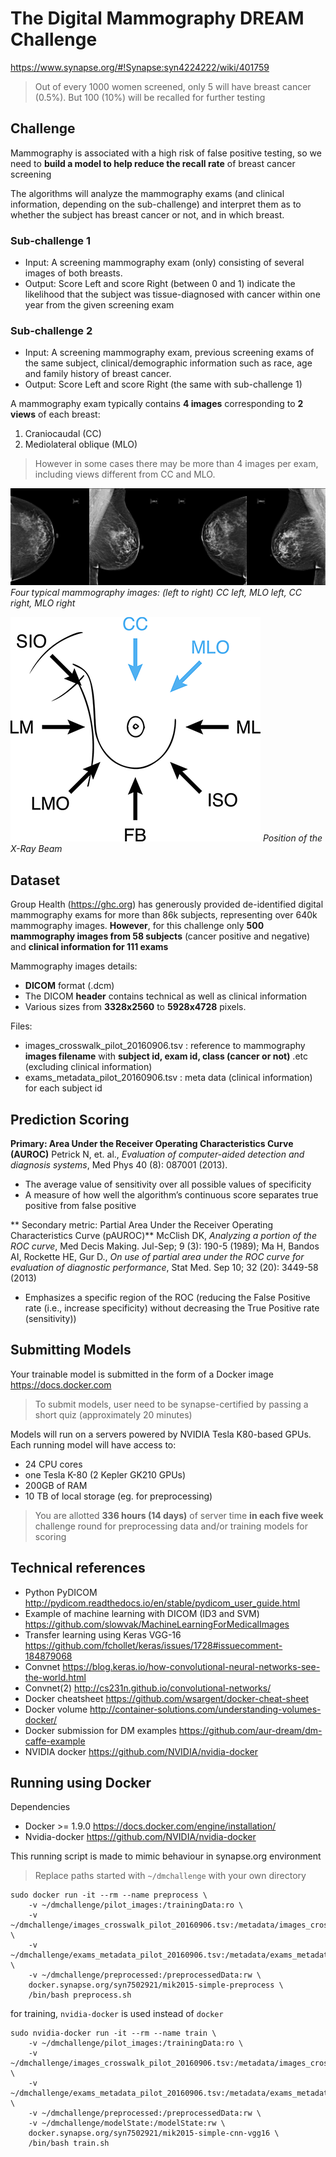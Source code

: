 # The Digital Mammography DREAM Challenge

https://www.synapse.org/#!Synapse:syn4224222/wiki/401759

> Out of every 1000 women screened, only 5 will have breast cancer (0.5%). But 100 (10%) will be recalled for further testing

## Challenge
Mammography is associated with a high risk of false positive testing, so we need to **build a model to help reduce the recall rate** of breast cancer screening

The algorithms will analyze the mammography exams (and clinical information, depending on the sub-challenge) and interpret them as to whether the subject has breast cancer or not, and in which breast.

### Sub-challenge 1
* Input: A screening mammography exam (only) consisting of several images of both breasts.
* Output: Score Left and score Right (between 0 and 1) indicate the likelihood that the subject was tissue-diagnosed with cancer within one year from the given screening exam

### Sub-challenge 2
* Input: A screening mammography exam, previous screening exams of the same subject, clinical/demographic information such as race, age and family history of breast cancer.
* Output: Score Left and score Right (the same with sub-challenge 1)

A mammography exam typically contains **4 images** corresponding to **2 views** of each breast:
1. Craniocaudal (CC)
2. Mediolateral oblique (MLO)

> However in some cases there may be more than 4 images per exam, including views different from CC and MLO.

![Four typical mammography images](CC_MLO_L_R.jpg)
*Four typical mammography images: (left to right) CC left, MLO left, CC right, MLO right*

![Position of the X-Ray Beam](image_view_orientation_400.png)
*Position of the X-Ray Beam*

## Dataset

Group Health (https://ghc.org) has generously provided de-identified digital mammography exams for more than 86k subjects, representing over 640k mammography images. **However**, for this challenge only **500 mammography images from 58 subjects** (cancer positive and negative) and **clinical information for 111 exams**

Mammography images details:
* **DICOM** format (.dcm)
* The DICOM **header** contains technical as well as clinical information
* Various sizes from **3328x2560** to **5928x4728** pixels.

Files:
* images_crosswalk_pilot_20160906.tsv : reference to mammography **images filename** with **subject id, exam id, class (cancer or not)** .etc (excluding clinical information)
* exams_metadata_pilot_20160906.tsv : meta data (clinical information) for each subject id

## Prediction Scoring

**Primary: Area Under the Receiver Operating Characteristics Curve (AUROC)**
Petrick N, et. al., *Evaluation of computer-aided detection and diagnosis systems*, Med Phys 40 (8): 087001 (2013).

* The average value of sensitivity over all possible values of specificity
* A measure of how well the algorithm’s continuous score separates true positive from false positive

** Secondary metric: Partial Area Under the Receiver Operating Characteristics Curve (pAUROC)**
McClish DK, *Analyzing a portion of the ROC curve*, Med Decis Making. Jul-Sep; 9 (3): 190-5 (1989);
Ma H, Bandos AI, Rockette HE, Gur D., *On use of partial area under the ROC curve for evaluation of diagnostic performance*, Stat Med. Sep 10; 32 (20): 3449-58 (2013)

* Emphasizes a specific region of the ROC (reducing the False Positive rate (i.e., increase specificity) without decreasing the True Positive rate (sensitivity))

## Submitting Models

Your trainable model is submitted in the form of a Docker image  https://docs.docker.com

> To submit models, user need to be synapse-certified by passing a short quiz (approximately 20 minutes)

 Models will run on a servers powered by NVIDIA Tesla K80-based GPUs. Each running model will have access to:
 * 24 CPU cores
 * one Tesla K-80 (2 Kepler GK210 GPUs)
 * 200GB of RAM
 * 10 TB of local storage (eg. for preprocessing)

> You are allotted **336 hours (14 days)** of server time **in each five week** challenge round for preprocessing data and/or training models for scoring

## Technical references
* Python PyDICOM http://pydicom.readthedocs.io/en/stable/pydicom_user_guide.html
* Example of machine learning with DICOM (ID3 and SVM) https://github.com/slowvak/MachineLearningForMedicalImages
* Transfer learning using Keras VGG-16 https://github.com/fchollet/keras/issues/1728#issuecomment-184879068
* Convnet https://blog.keras.io/how-convolutional-neural-networks-see-the-world.html
* Convnet(2) http://cs231n.github.io/convolutional-networks/
* Docker cheatsheet https://github.com/wsargent/docker-cheat-sheet
* Docker volume http://container-solutions.com/understanding-volumes-docker/
* Docker submission for DM examples https://github.com/aur-dream/dm-caffe-example
* NVIDIA docker https://github.com/NVIDIA/nvidia-docker


## Running using Docker

Dependencies

* Docker >= 1.9.0 https://docs.docker.com/engine/installation/
* Nvidia-docker https://github.com/NVIDIA/nvidia-docker

This running script is made to mimic behaviour in synapse.org environment

> Replace paths started with `~/dmchallenge` with your own directory

```
sudo docker run -it --rm --name preprocess \
    -v ~/dmchallenge/pilot_images:/trainingData:ro \
    -v ~/dmchallenge/images_crosswalk_pilot_20160906.tsv:/metadata/images_crosswalk.tsv:ro \
    -v ~/dmchallenge/exams_metadata_pilot_20160906.tsv:/metadata/exams_metadata.tsv:ro \
    -v ~/dmchallenge/preprocessed:/preprocessedData:rw \
    docker.synapse.org/syn7502921/mik2015-simple-preprocess \
    /bin/bash preprocess.sh
```

for training, `nvidia-docker` is used instead of `docker`

```
sudo nvidia-docker run -it --rm --name train \
    -v ~/dmchallenge/pilot_images:/trainingData:ro \
    -v ~/dmchallenge/images_crosswalk_pilot_20160906.tsv:/metadata/images_crosswalk.tsv:ro \
    -v ~/dmchallenge/exams_metadata_pilot_20160906.tsv:/metadata/exams_metadata.tsv:ro \
    -v ~/dmchallenge/preprocessed:/preprocessedData:rw \
    -v ~/dmchallenge/modelState:/modelState:rw \
    docker.synapse.org/syn7502921/mik2015-simple-cnn-vgg16 \
    /bin/bash train.sh
```
